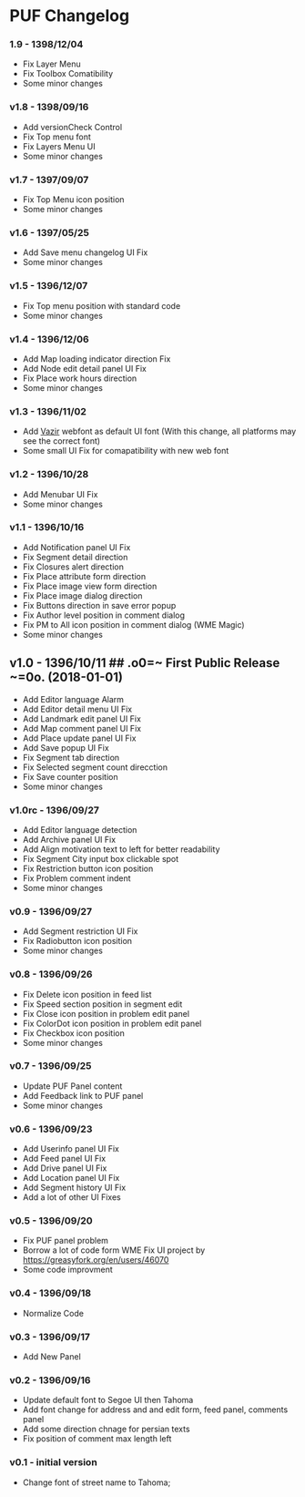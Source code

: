 # PUF Changelog #
### 1.9 - 1398/12/04
* Fix Layer Menu
* Fix Toolbox Comatibility
* Some minor changes
### v1.8 - 1398/09/16 ###
* Add versionCheck Control
* Fix Top menu font
* Fix Layers Menu UI
* Some minor changes
### v1.7 - 1397/09/07 ###
* Fix Top Menu icon position
* Some minor changes
### v1.6 - 1397/05/25 ###
* Add Save menu changelog UI Fix
* Some minor changes
### v1.5 - 1396/12/07 ###
* Fix Top menu position with standard code
* Some minor changes
### v1.4 - 1396/12/06 ###
* Add Map loading indicator direction Fix
* Add Node edit detail panel UI Fix
* Fix Place work hours direction
* Some minor changes
### v1.3 - 1396/11/02 ###
* Add [Vazir](https://github.com/rastikerdar/vazir-font) webfont as default UI font
(With this change, all platforms may see the correct font)
* Some small UI Fix for comapatibility with new web font
### v1.2 - 1396/10/28 ###
* Add Menubar UI Fix
* Some minor changes
### v1.1 - 1396/10/16 ###
* Add Notification panel UI Fix
* Fix Segment detail direction
* Fix Closures alert direction
* Fix Place attribute form direction
* Fix Place image view form direction
* Fix Place image dialog direction
* Fix Buttons direction in save error popup
* Fix Author level position in comment dialog
* Fix PM to All icon position in comment dialog (WME Magic)
* Some minor changes
##	v1.0 - 1396/10/11 ## .o0=~ First Public Release ~=0o. (2018-01-01)
* Add Editor language Alarm
* Add Editor detail menu UI Fix
* Add Landmark edit panel UI Fix
* Add Map comment panel UI Fix
* Add Place update panel UI Fix
* Add Save popup UI Fix
* Fix Segment tab direction
* Fix Selected segment count direcction
* Fix Save counter position
* Some minor changes
### v1.0rc - 1396/09/27 ###
* Add Editor language detection
* Add Archive panel UI Fix
* Add Align motivation text to left for better readability
* Fix Segment City input box clickable spot
* Fix Restriction button icon position
* Fix Problem comment indent
* Some minor changes
### v0.9 - 1396/09/27 ###
* Add Segment restriction UI Fix
* Fix Radiobutton icon position
* Some minor changes
### v0.8 - 1396/09/26 ###
* Fix Delete icon position in feed list
* Fix Speed section position in segment edit
* Fix Close icon position in problem edit panel
* Fix ColorDot icon position in problem edit panel
* Fix Checkbox icon position
* Some minor changes
### v0.7 - 1396/09/25 ###
* Update PUF Panel content
* Add Feedback link to PUF panel
* Some minor changes
### v0.6 - 1396/09/23 ###
* Add Userinfo panel UI Fix
* Add Feed panel UI Fix
* Add Drive panel UI Fix
* Add Location panel UI Fix
* Add Segment history UI Fix
* Add a lot of other UI Fixes
### v0.5 - 1396/09/20 ###
* Fix PUF panel problem
* Borrow a lot of code form WME Fix UI project by https://greasyfork.org/en/users/46070
* Some code improvment
### v0.4 - 1396/09/18 ###
* Normalize Code
### v0.3 - 1396/09/17 ###
* Add New Panel
### v0.2 - 1396/09/16 ###
* Update default font to Segoe UI then Tahoma
* Add font change for address and and edit form, feed panel, comments panel
* Add some direction chnage for persian texts
* Fix position of comment max length left
### v0.1 - initial version ###
* Change font of street name to Tahoma;
